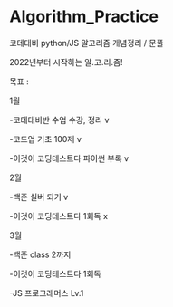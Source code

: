 # Algorithm_Practice
코테대비 python/JS 알고리즘 개념정리 / 문풀

2022년부터 시작하는 알.고.리.즘!

목표 : 

1월

-코테대비반 수업 수강, 정리 v

-코드업 기초 100제 v

-이것이 코딩테스트다 파이썬 부록 v

2월

-백준 실버 되기 v

-이것이 코딩테스트다 1회독 x

3월

-백준 class 2까지 

-이것이 코딩테스트다 1회독

-JS 프로그래머스 Lv.1
